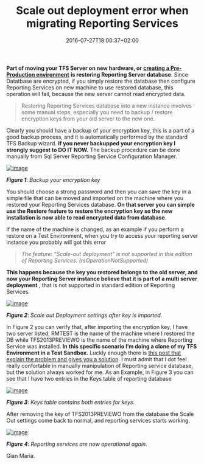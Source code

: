 ﻿---
title: "Scale out deployment error when migrating Reporting Services"
description: ""
date: 2016-07-27T18:00:37+02:00
draft: false
tags: [Upgrade]
categories: [Team Foundation Server]
---
 **Part of moving your TFS Server on new hardware, or** [**creating a Pre-Production environment**](http://www.codewrecks.com/blog/index.php/2016/07/16/create-a-pre-production-test-environment-for-your-tfs/) **is restoring Reporting Server database**. Since Datatbase are encrypted, if you simply restore the database then configure Reporting Services on new machine to use restored database, this operation will fail, because the new server cannot read encrypted data.

> Restoring Reporting Services database into a new instance involves some manual steps, especially you need to backup / restore encryption keys from your old server to the new one.

Clearly you should have a backup of your encryption key, this is a part of a good backup process, and it is automatically performed by the standard TFS Backup wizard.  **If you never backupped your encryption key I strongly suggest to DO IT NOW.** The backup procedure can be done manually from Sql Server Reporting Service Configuration Manager.

[![image](http://www.codewrecks.com/blog/wp-content/uploads/2016/07/image_thumb-17.png "image")](http://www.codewrecks.com/blog/wp-content/uploads/2016/07/image-17.png)

 ***Figure 1***: *Backup your encryption key*

You should choose a strong password and then you can save the key in a simple file that can be moved and imported on the machine where you restored your Reporting Services database.  **On that server you can simple use the Restore feature to restore the encryption key so the new installation is now able to read encrypted data from database**.

If the name of the machine is changed, as an example if you perform a restore on a Test Environment, when you try to access your reporting server instance you probably will got this error

> *The feature: “Scale-out deployment” is not supported in this edition of Reporting Services. (rsOperationNotSupported)*

 **This happens because the key you restored belongs to the old server, and now your Reporting Server instance believe that it is part of a multi server deployment** , that is not supported in standard edition of Reporting Services.

[![image](http://www.codewrecks.com/blog/wp-content/uploads/2016/07/image_thumb-18.png "image")](http://www.codewrecks.com/blog/wp-content/uploads/2016/07/image-18.png)

 ***Figure 2***: *Scale out Deployment settings after key is imported.*

In Figure 2 you can verify that, after importing the encryption key, I have two server listed, RMTEST is the name of the machine where I restored the DB while TFS2013PREVIEWO is the name of the machine where Reporting Service was installed. **In this specific scenario I’m doing a clone of my TFS Environment in a Test Sandbox.** Luckly enough there is [this post that explain the problem and gives you a solution](http://www.widriksson.com/ssrs-scale-out-deployment-configuration-error/). I must admit that I dot feel really confortable in manually manipulation of Reporting service database, but the solution always worked for me. As an Example, in Figure 3 you can see that I have two entries in the Keys table of reporting database

[![image](http://www.codewrecks.com/blog/wp-content/uploads/2016/07/image_thumb-19.png "image")](http://www.codewrecks.com/blog/wp-content/uploads/2016/07/image-19.png)

 ***Figure 3***: *Keys table contains both entries for keys.*

After removing the key of TFS2013PREVIEWO from the database the Scale Out settings come back to normal, and reporting services starts working.

[![image](http://www.codewrecks.com/blog/wp-content/uploads/2016/07/image_thumb-20.png "image")](http://www.codewrecks.com/blog/wp-content/uploads/2016/07/image-20.png)

 ***Figure 4***: *Reporting services are now operational again.*

Gian Maria.
